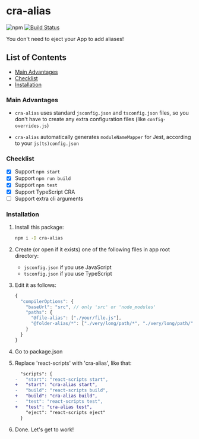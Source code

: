 # cra-alias

![npm](https://img.shields.io/npm/v/cra-alias.svg)
[![Build Status](https://travis-ci.org/risenforces/cra-alias.svg?branch=master)](https://travis-ci.org/risenforces/cra-alias)

You don't need to eject your App to add aliases!

## List of Contents

- [Main Advantages](#main-advantages)
- [Checklist](#checklist)
- [Installation](#installation)

### Main Advantages

- `cra-alias` uses standard `jsconfig.json` and `tsconfig.json` files, so you don't have to create any extra configuration files (like `config-overrides.js`)

- `cra-alias` automatically generates `moduleNameMapper` for Jest, according to your `js(ts)config.json`

### Checklist

- [x] Support `npm start`
- [x] Support `npm run build`
- [x] Support `npm test`
- [x] Support TypeScript CRA
- [ ] Support extra cli arguments

### Installation

1. Install this package:

   ```sh
   npm i -D cra-alias
   ```

2. Create (or open if it exists) one of the following files in app root directory:

   - `jsconfig.json` if you use JavaScript
   - `tsconfig.json` if you use TypeScript

3. Edit it as follows:

   ```js
   {
     "compilerOptions": {
       "baseUrl": "src", // only 'src' or 'node_modules'
       "paths": {
         "@file-alias": ["./your/file.js"],
         "@folder-alias/*": ["./very/long/path/*", "./very/long/path/"]
       }
     }
   }
   ```

4. Go to package.json

5. Replace 'react-scripts' with 'cra-alias', like that:

   ```diff
     "scripts": {
   -   "start": "react-scripts start",
   +   "start": "cra-alias start",
   -   "build": "react-scripts build",
   +   "build": "cra-alias build",
   -   "test": "react-scripts test",
   +   "test": "cra-alias test",
       "eject": "react-scripts eject"
     }
   ```

6. Done. Let's get to work!
